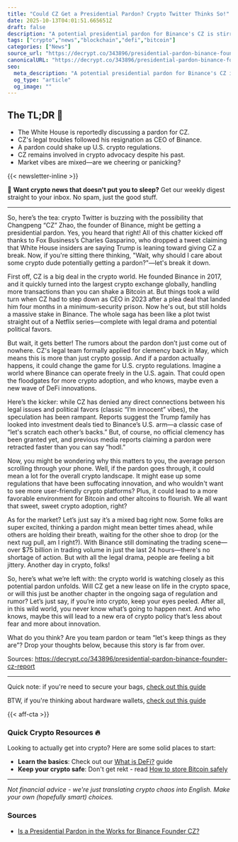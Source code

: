 ```yaml
---
title: "Could CZ Get a Presidential Pardon? Crypto Twitter Thinks So!"
date: 2025-10-13T04:01:51.665651Z
draft: false
description: "A potential presidential pardon for Binance's CZ is stirring up crypto buzz. What does it mean for Bitcoin and DeFi? Let's break it down."
tags: ["crypto","news","blockchain","defi","bitcoin"]
categories: ["News"]
source_url: "https://decrypt.co/343896/presidential-pardon-binance-founder-cz-report"
canonicalURL: "https://decrypt.co/343896/presidential-pardon-binance-founder-cz-report"
seo:
  meta_description: "A potential presidential pardon for Binance's CZ is stirring up crypto buzz. What does it mean for Bitcoin and DeFi? Let's break it down."
  og_type: "article"
  og_image: ""
---
```


## The TL;DR 📝

- The White House is reportedly discussing a pardon for CZ.
- CZ's legal troubles followed his resignation as CEO of Binance.
- A pardon could shake up U.S. crypto regulations.
- CZ remains involved in crypto advocacy despite his past.
- Market vibes are mixed—are we cheering or panicking?

{{< newsletter-inline >}}

📧 **Want crypto news that doesn't put you to sleep?** Get our weekly digest straight to your inbox. No spam, just the good stuff.

---

So, here’s the tea: crypto Twitter is buzzing with the possibility that Changpeng “CZ” Zhao, the founder of Binance, might be getting a presidential pardon. Yes, you heard that right! All of this chatter kicked off thanks to Fox Business’s Charles Gasparino, who dropped a tweet claiming that White House insiders are saying Trump is leaning toward giving CZ a break. Now, if you're sitting there thinking, "Wait, why should I care about some crypto dude potentially getting a pardon?"—let's break it down.

First off, CZ is a big deal in the crypto world. He founded Binance in 2017, and it quickly turned into the largest crypto exchange globally, handling more transactions than you can shake a Bitcoin at. But things took a wild turn when CZ had to step down as CEO in 2023 after a plea deal that landed him four months in a minimum-security prison. Now he's out, but still holds a massive stake in Binance. The whole saga has been like a plot twist straight out of a Netflix series—complete with legal drama and potential political favors.

But wait, it gets better! The rumors about the pardon don’t just come out of nowhere. CZ's legal team formally applied for clemency back in May, which means this is more than just crypto gossip. And if a pardon actually happens, it could change the game for U.S. crypto regulations. Imagine a world where Binance can operate freely in the U.S. again. That could open the floodgates for more crypto adoption, and who knows, maybe even a new wave of DeFi innovations.

Here’s the kicker: while CZ has denied any direct connections between his legal issues and political favors (classic “I’m innocent” vibes), the speculation has been rampant. Reports suggest the Trump family has looked into investment deals tied to Binance’s U.S. arm—a classic case of “let's scratch each other’s backs.” But, of course, no official clemency has been granted yet, and previous media reports claiming a pardon were retracted faster than you can say “hodl.” 

Now, you might be wondering why this matters to you, the average person scrolling through your phone. Well, if the pardon goes through, it could mean a lot for the overall crypto landscape. It might ease up some regulations that have been suffocating innovation, and who wouldn't want to see more user-friendly crypto platforms? Plus, it could lead to a more favorable environment for Bitcoin and other altcoins to flourish. We all want that sweet, sweet crypto adoption, right?

As for the market? Let’s just say it’s a mixed bag right now. Some folks are super excited, thinking a pardon might mean better times ahead, while others are holding their breath, waiting for the other shoe to drop (or the next rug pull, am I right?). With Binance still dominating the trading scene—over $75 billion in trading volume in just the last 24 hours—there's no shortage of action. But with all the legal drama, people are feeling a bit jittery. Another day in crypto, folks!

So, here’s what we’re left with: the crypto world is watching closely as this potential pardon unfolds. Will CZ get a new lease on life in the crypto space, or will this just be another chapter in the ongoing saga of regulation and rumor? Let’s just say, if you’re into crypto, keep your eyes peeled. After all, in this wild world, you never know what’s going to happen next. And who knows, maybe this will lead to a new era of crypto policy that’s less about fear and more about innovation.

What do you think? Are you team pardon or team “let's keep things as they are”? Drop your thoughts below, because this story is far from over.

Sources:
https://decrypt.co/343896/presidential-pardon-binance-founder-cz-report

---

Quick note: if you're need to secure your bags, [check out this guide](/pages/how-to-store-bitcoin-safely/)

BTW, if you're thinking about hardware wallets, [check out this guide](/pages/best-hardware-wallets/)

{{< aff-cta >}}

### Quick Crypto Resources 🔥

Looking to actually get into crypto? Here are some solid places to start:
- **Learn the basics**: Check out our [What is DeFi?](/pages/what-is-defi/) guide
- **Keep your crypto safe**: Don't get rekt - read [How to store Bitcoin safely](/pages/how-to-store-bitcoin-safely/)


---

_Not financial advice - we're just translating crypto chaos into English. Make your own (hopefully smart) choices._

### Sources
- [Is a Presidential Pardon in the Works for Binance Founder CZ?](https://decrypt.co/343896/presidential-pardon-binance-founder-cz-report)

